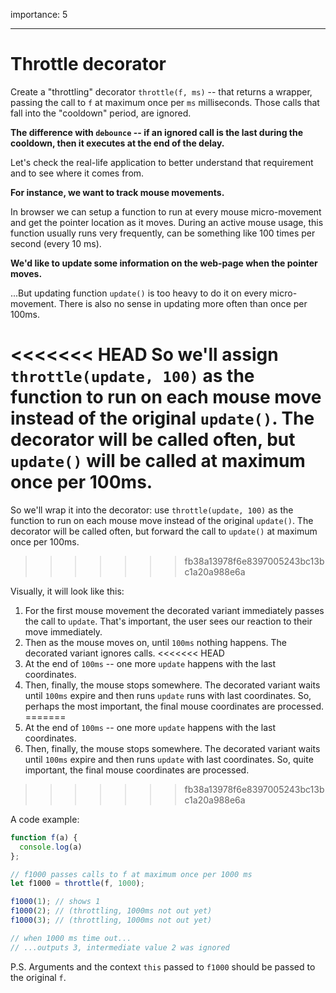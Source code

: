 importance: 5

---

# Throttle decorator

Create a "throttling" decorator `throttle(f, ms)` -- that returns a wrapper, passing the call to `f` at maximum once per `ms` milliseconds. Those calls that fall into the "cooldown" period, are ignored.

**The difference with `debounce` -- if an ignored call is the last during the cooldown, then it executes at the end of the delay.**

Let's check the real-life application to better understand that requirement and to see where it comes from.

**For instance, we want to track mouse movements.**

In browser we can setup a function to run at every mouse micro-movement and get the pointer location as it moves. During an active mouse usage, this function usually runs very frequently, can be something like 100 times per second (every 10 ms).

**We'd like to update some information on the web-page when the pointer moves.**

...But updating function `update()` is too heavy to do it on every micro-movement. There is also no sense in updating more often than once per 100ms.

<<<<<<< HEAD
So we'll assign `throttle(update, 100)` as the function to run on each mouse move instead of the original `update()`. The decorator will be called often, but `update()` will be called at maximum once per 100ms.
=======
So we'll wrap it into the decorator: use `throttle(update, 100)` as the function to run on each mouse move instead of the original `update()`. The decorator will be called often, but forward the call to `update()` at maximum once per 100ms.
>>>>>>> fb38a13978f6e8397005243bc13bc1a20a988e6a

Visually, it will look like this:

1. For the first mouse movement the decorated variant immediately passes the call to `update`. That's important, the user sees our reaction to their move immediately.
2. Then as the mouse moves on, until `100ms` nothing happens. The decorated variant ignores calls.
<<<<<<< HEAD
3. At the end of `100ms` -- one more `update` happens with the last coordinates. 
4. Then, finally, the mouse stops somewhere. The decorated variant waits until `100ms` expire and then runs `update` runs with last coordinates. So, perhaps the most important, the final mouse coordinates are processed.
=======
3. At the end of `100ms` -- one more `update` happens with the last coordinates.
4. Then, finally, the mouse stops somewhere. The decorated variant waits until `100ms` expire and then runs `update` with last coordinates. So, quite important, the final mouse coordinates are processed.
>>>>>>> fb38a13978f6e8397005243bc13bc1a20a988e6a

A code example:

```js
function f(a) {
  console.log(a)
};

// f1000 passes calls to f at maximum once per 1000 ms
let f1000 = throttle(f, 1000);

f1000(1); // shows 1
f1000(2); // (throttling, 1000ms not out yet)
f1000(3); // (throttling, 1000ms not out yet)

// when 1000 ms time out...
// ...outputs 3, intermediate value 2 was ignored
```

P.S. Arguments and the context `this` passed to `f1000` should be passed to the original `f`.
